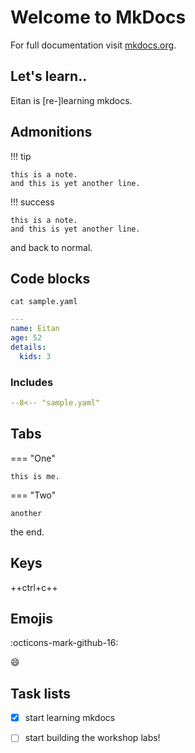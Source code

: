 # Welcome to MkDocs

For full documentation visit [mkdocs.org](https://www.mkdocs.org).

## Let's learn..

Eitan is [re-]learning mkdocs.

## Admonitions

!!! tip

    this is a note.
    and this is yet another line.

!!! success

    this is a note.
    and this is yet another line.

and back to normal.

## Code blocks

```shell linenums="1"
cat sample.yaml
```

```yaml linenums="1" title="example yaml"
---
name: Eitan
age: 52
details:
  kids: 3
```

### Includes

```yaml title="sample.yaml" linenums="1"
--8<-- "sample.yaml"
```

## Tabs

=== "One"

    this is me.

=== "Two"

    another

the end.

## Keys

++ctrl+c++

## Emojis

:octicons-mark-github-16:

:smile:

## Task lists

- [x] start learning mkdocs
- [ ] start building the workshop labs!

